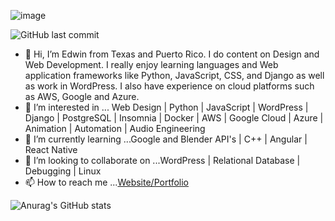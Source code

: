 
![image](https://user-images.githubusercontent.com/92768739/155820507-9d4dea6c-1611-4ca1-91a0-b1e994f3ebb2.png)


![GitHub last commit](https://img.shields.io/github/last-commit/Edwin0570/Edwin0570)

- 👋 Hi, I’m Edwin from Texas and Puerto Rico. I do content on Design and Web Development. I really enjoy learning languages and Web application frameworks like Python, JavaScript, CSS, and Django as well as work in WordPress. I also have experience on cloud platforms such as AWS, Google and Azure.
- 👀 I’m interested in ... Web Design | Python | JavaScript | WordPress | Django | PostgreSQL | Insomnia | Docker | AWS | Google Cloud | Azure | Animation | Automation | Audio Engineering 
- 🌱 I’m currently learning ...Google and Blender API's | C++ | Angular | React Native
- 💞️ I’m looking to collaborate on ...WordPress | Relational Database | Debugging | Linux
- 📫 How to reach me ...[Website/Portfolio](https://www.hotrodcode.net)



![Anurag's GitHub stats](https://github-readme-stats.vercel.app/api?username=Edwin0570&show_icons=true&theme=radical)
<!---
Edwin0570/Edwin0570 is a ✨ special ✨ repository because its `README.md` (this file) appears on your GitHub profile.
You can click the Preview link to take a look at your changes.
--->
